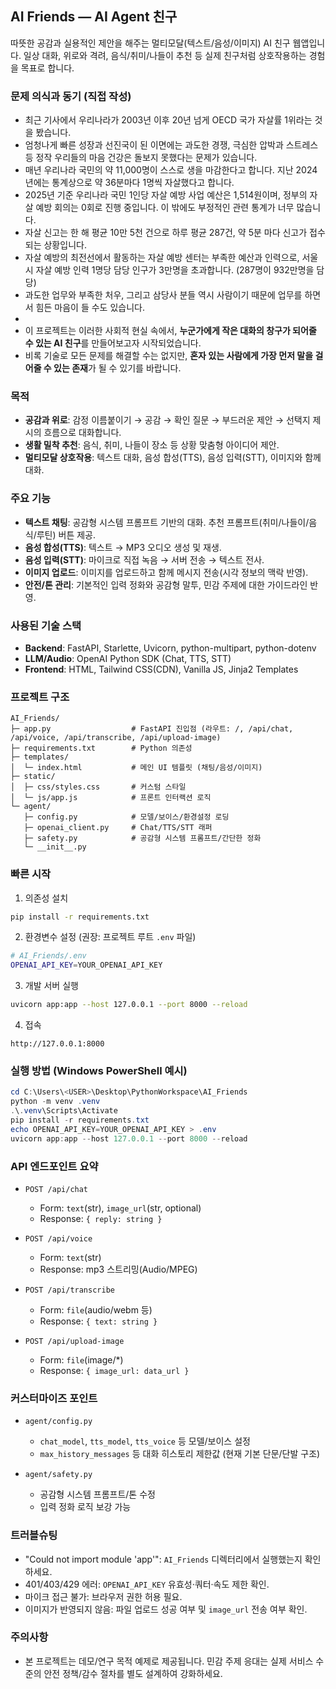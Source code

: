 ## AI Friends — AI Agent 친구

따뜻한 공감과 실용적인 제안을 해주는 멀티모달(텍스트/음성/이미지) AI 친구 웹앱입니다. 일상 대화, 위로와 격려, 음식/취미/나들이 추천 등 실제 친구처럼 상호작용하는 경험을 목표로 합니다.

### 문제 의식과 동기 (직접 작성)
- 최근 기사에서 우리나라가 2003년 이후 20년 넘게 OECD 국가 자살률 1위라는 것을 봤습니다.
- 엄청나게 빠른 성장과 선진국이 된 이면에는 과도한 경쟁, 극심한 압박과 스트레스 등 정작 우리들의 마음 건강은 돌보지 못했다는 문제가 있습니다.
- 매년 우리나라 국민의 약 11,000명이 스스로 생을 마감한다고 합니다. 지난 2024년에는 통계상으로 약 36분마다 1명씩 자살했다고 합니다.
- 2025년 기준 우리나라 국민 1인당 자살 예방 사업 예산은 1,514원이며, 정부의 자살 예방 회의는 0회로 진행 중입니다. 이 밖에도 부정적인 관련 통계가 너무 많습니다.
- 자살 신고는 한 해 평균 10만 5천 건으로 하루 평균 287건, 약 5분 마다 신고가 접수되는 상황입니다.
- 자살 예방의 최전선에서 활동하는 자살 예방 센터는 부족한 예산과 인력으로, 서울시 자살 예방 인력 1명당 담당 인구가 3만명을 초과합니다. (287명이 932만명을 담당)
- 과도한 업무와 부족한 처우, 그리고 삼당사 분들 역시 사람이기 때문에 업무를 하면서 힘든 마음이 들 수도 있습니다.
- 
- 이 프로젝트는 이러한 사회적 현실 속에서, **누군가에게 작은 대화의 창구가 되어줄 수 있는 AI 친구**를 만들어보고자 시작되었습니다.  
- 비록 기술로 모든 문제를 해결할 수는 없지만, **혼자 있는 사람에게 가장 먼저 말을 걸어줄 수 있는 존재**가 될 수 있기를 바랍니다.

### 목적
- **공감과 위로**: 감정 이름붙이기 → 공감 → 확인 질문 → 부드러운 제안 → 선택지 제시의 흐름으로 대화합니다.
- **생활 밀착 추천**: 음식, 취미, 나들이 장소 등 상황 맞춤형 아이디어 제안.
- **멀티모달 상호작용**: 텍스트 대화, 음성 합성(TTS), 음성 입력(STT), 이미지와 함께 대화.

### 주요 기능
- **텍스트 채팅**: 공감형 시스템 프롬프트 기반의 대화. 추천 프롬프트(취미/나들이/음식/루틴) 버튼 제공.
- **음성 합성(TTS)**: 텍스트 → MP3 오디오 생성 및 재생.
- **음성 입력(STT)**: 마이크로 직접 녹음 → 서버 전송 → 텍스트 전사.
- **이미지 업로드**: 이미지를 업로드하고 함께 메시지 전송(시각 정보의 맥락 반영).
- **안전/톤 관리**: 기본적인 입력 정화와 공감형 말투, 민감 주제에 대한 가이드라인 반영.

### 사용된 기술 스택
- **Backend**: FastAPI, Starlette, Uvicorn, python-multipart, python-dotenv
- **LLM/Audio**: OpenAI Python SDK (Chat, TTS, STT)
- **Frontend**: HTML, Tailwind CSS(CDN), Vanilla JS, Jinja2 Templates

### 프로젝트 구조
```
AI_Friends/
├─ app.py                  # FastAPI 진입점 (라우트: /, /api/chat, /api/voice, /api/transcribe, /api/upload-image)
├─ requirements.txt        # Python 의존성
├─ templates/
│  └─ index.html           # 메인 UI 템플릿 (채팅/음성/이미지)
├─ static/
│  ├─ css/styles.css       # 커스텀 스타일
│  └─ js/app.js            # 프론트 인터랙션 로직
└─ agent/
   ├─ config.py            # 모델/보이스/환경설정 로딩
   ├─ openai_client.py     # Chat/TTS/STT 래퍼
   ├─ safety.py            # 공감형 시스템 프롬프트/간단한 정화
   └─ __init__.py
```

### 빠른 시작
1) 의존성 설치
```bash
pip install -r requirements.txt
```

2) 환경변수 설정 (권장: 프로젝트 루트 `.env` 파일)
```bash
# AI_Friends/.env
OPENAI_API_KEY=YOUR_OPENAI_API_KEY
```

3) 개발 서버 실행
```bash
uvicorn app:app --host 127.0.0.1 --port 8000 --reload
```

4) 접속
```
http://127.0.0.1:8000
```

### 실행 방법 (Windows PowerShell 예시)
```powershell
cd C:\Users\<USER>\Desktop\PythonWorkspace\AI_Friends
python -m venv .venv
.\.venv\Scripts\Activate
pip install -r requirements.txt
echo OPENAI_API_KEY=YOUR_OPENAI_API_KEY > .env
uvicorn app:app --host 127.0.0.1 --port 8000 --reload
```

### API 엔드포인트 요약
- `POST /api/chat`
  - Form: `text`(str), `image_url`(str, optional)
  - Response: `{ reply: string }`

- `POST /api/voice`
  - Form: `text`(str)
  - Response: mp3 스트리밍(Audio/MPEG)

- `POST /api/transcribe`
  - Form: `file`(audio/webm 등)
  - Response: `{ text: string }`

- `POST /api/upload-image`
  - Form: `file`(image/*)
  - Response: `{ image_url: data_url }`

### 커스터마이즈 포인트
- `agent/config.py`
  - `chat_model`, `tts_model`, `tts_voice` 등 모델/보이스 설정
  - `max_history_messages` 등 대화 히스토리 제한값 (현재 기본 단문/단발 구조)

- `agent/safety.py`
  - 공감형 시스템 프롬프트/톤 수정
  - 입력 정화 로직 보강 가능

### 트러블슈팅
- "Could not import module 'app'": `AI_Friends` 디렉터리에서 실행했는지 확인하세요.
- 401/403/429 에러: `OPENAI_API_KEY` 유효성·쿼터·속도 제한 확인.
- 마이크 접근 불가: 브라우저 권한 허용 필요.
- 이미지가 반영되지 않음: 파일 업로드 성공 여부 및 `image_url` 전송 여부 확인.

### 주의사항
- 본 프로젝트는 데모/연구 목적 예제로 제공됩니다. 민감 주제 응대는 실제 서비스 수준의 안전 정책/감수 절차를 별도 설계하여 강화하세요.




